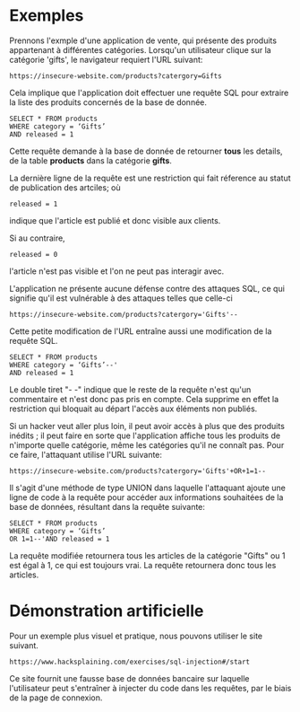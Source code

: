 # Exemples

Prennons l'exmple d'une application de vente, qui présente des produits appartenant à différentes catégories. Lorsqu'un utilisateur clique sur la catégorie 'gifts', le navigateur requiert l'URL suivant:

```{code-block}
https://insecure-website.com/products?catergory=Gifts
```

Cela implique que l'application doit effectuer une requête SQL pour extraire la liste des produits concernés de la base de donnée.

```{code-block} SQL
SELECT * FROM products
WHERE category = ‘Gifts’
AND released = 1
```

Cette requête demande à la base de donnée de retourner **tous** les details, de la table **products** dans la catégorie **gifts**.

La dernière ligne de la requête est une restriction qui fait réference au statut de publication des artciles; où  

```{code-block}
released = 1
```
indique que l'article est publié et donc visible aux clients. 

Si au contraire,

```{code-block}
released = 0
```
l'article n'est pas visible et l'on ne peut pas interagir avec.

L'application ne présente aucune défense contre des attaques SQL, ce qui signifie qu'il est vulnérable à des attaques telles que celle-ci

```{code-block}
https://insecure-website.com/products?catergory='Gifts'--
```
Cette petite modification de l'URL entraîne aussi une modification de la requête SQL.

```{code-block} SQL
SELECT * FROM products
WHERE category = ‘Gifts’--'
AND released = 1
```
Le double tiret "- -" indique que le reste de la requête n'est qu'un commentaire et n'est donc pas pris en compte. Cela supprime en effet la restriction qui bloquait au départ l'accès aux éléments non publiés.


Si un hacker veut aller plus loin, il peut avoir accès à plus que des produits inédits ; il peut faire en sorte que l'application affiche tous les produits de n'importe quelle catégorie, même les catégories qu'il ne connaît pas. Pour ce faire, l'attaquant utilise l'URL suivante: 

```{code-block}
https://insecure-website.com/products?catergory='Gifts'+OR+1=1--
```
Il s'agit d'une méthode de type UNION dans laquelle l'attaquant ajoute une ligne de code à la requête pour accéder aux informations souhaitées de la base de données, résultant dans la requête suivante:

```{code-block} SQL
SELECT * FROM products
WHERE category = ‘Gifts’
OR 1=1--'AND released = 1
```
La requête modifiée retournera tous les articles de la catégorie "Gifts" ou 1 est égal à 1, ce qui est toujours vrai. La requête retournera donc tous les articles.

# Démonstration artificielle

Pour un exemple plus visuel et pratique, nous pouvons utiliser le site suivant. 
```{code-block}
https://www.hacksplaining.com/exercises/sql-injection#/start 
```
Ce site fournit une fausse base de données bancaire sur laquelle l'utilisateur peut s'entraîner à injecter du code dans les requêtes, par le biais de la page de connexion.